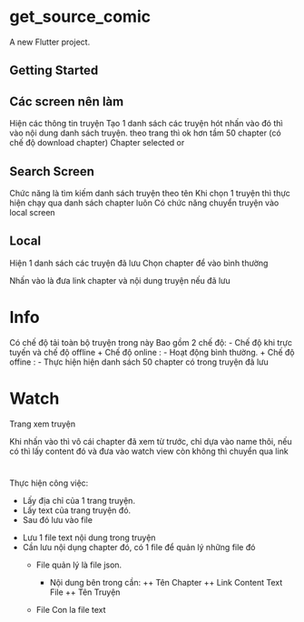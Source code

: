 # get_source_comic

A new Flutter project.

## Getting Started

## Các screen nên làm
Hiện các thông tin truyện
Tạo 1 danh sách các truyện hót
nhấn vào đó thì vào nội dung
danh sách truyện. theo trang thì ok hơn tầm 50 chapter 
(có chế độ download chapter) Chapter selected or 


## Search Screen 
   Chức năng là tìm kiếm danh sách truyện theo tên
   Khi chọn 1 truyện thì thực hiện chạy qua danh sách chapter luôn
   Có chức năng chuyển truyện vào local screen
## 

## Local
   Hiện 1 danh sách các truyện đã lưu
   Chọn chapter để vào bình thường
   

   Nhấn vào là đưa link chapter và nội dung truyện nếu đã lưu
##

# Info 
   Có chế độ tải toàn bộ truyện trong này
   Bao gồm 2 chế độ:
    - Chế độ khi trực tuyến và chế độ offline
    + Chế độ online :
      - Hoạt động bình thường.
    + Chế độ offine :
      - Thực hiện hiện danh sách 50 chapter có trong truyện đã lưu

#

# Watch
   Trang xem truyện

   Khi nhấn vào thì vô cái chapter đã xem từ trước, chỉ dựa vào name thôi, nếu có thì 
    lấy content đó và đưa vào watch view còn không thì chuyển qua link
#



Thực hiện công việc:
+ Lấy địa chỉ của 1 trang truyện.
+ Lấy text của trang truyện đó.
+ Sau đó lưu vào file


 - Lưu 1 file text nội dung trong truyện
 - Cần lưu nội dụng chapter đó, có 1 file để quản lý những file đó
   - File quản lý là file json.
      + Nội dung bên trong cần:
         ++ Tên Chapter
         ++ Link Content Text File
         ++ Tên Truyện
         
   - File Con la file text